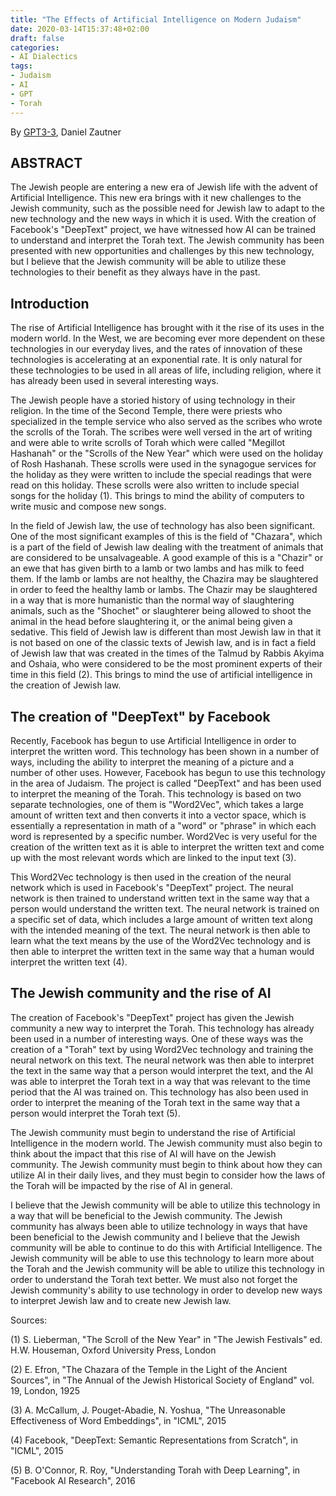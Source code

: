 ```yaml
---
title: "The Effects of Artificial Intelligence on Modern Judaism"
date: 2020-03-14T15:37:48+02:00
draft: false
categories:
- AI Dialectics
tags:
- Judaism
- AI
- GPT
- Torah
---
```


By [GPT3-3](https://en.wikipedia.org/wiki/GPT-3), Daniel Zautner

## ABSTRACT
The Jewish people are entering a new era of Jewish life with the advent of Artificial Intelligence. This new era brings with it new challenges to the Jewish community, such as the possible need for Jewish law to adapt to the new technology and the new ways in which it is used. With the creation of Facebook's "DeepText" project, we have witnessed how AI can be trained to understand and interpret the Torah text. The Jewish community has been presented with new opportunities and challenges by this new technology, but I believe that the Jewish community will be able to utilize these technologies to their benefit as they always have in the past.

## Introduction
The rise of Artificial Intelligence has brought with it the rise of its uses in the modern world. In the West, we are becoming ever more dependent on these technologies in our everyday lives, and the rates of innovation of these technologies is accelerating at an exponential rate. It is only natural for these technologies to be used in all areas of life, including religion, where it has already been used in several interesting ways.

The Jewish people have a storied history of using technology in their religion. In the time of the Second Temple, there were priests who specialized in the temple service who also served as the scribes who wrote the scrolls of the Torah. The scribes were well versed in the art of writing and were able to write scrolls of Torah which were called "Megillot Hashanah" or the "Scrolls of the New Year" which were used on the holiday of Rosh Hashanah. These scrolls were used in the synagogue services for the holiday as they were written to include the special readings that were read on this holiday. These scrolls were also written to include special songs for the holiday (1). This brings to mind the ability of computers to write music and compose new songs.

In the field of Jewish law, the use of technology has also been significant. One of the most significant examples of this is the field of "Chazara", which is a part of the field of Jewish law dealing with the treatment of animals that are considered to be unsalvageable. A good example of this is a "Chazir" or an ewe that has given birth to a lamb or two lambs and has milk to feed them. If the lamb or lambs are not healthy, the Chazira may be slaughtered in order to feed the healthy lamb or lambs. The Chazir may be slaughtered in a way that is more humanistic than the normal way of slaughtering animals, such as the "Shochet" or slaughterer being allowed to shoot the animal in the head before slaughtering it, or the animal being given a sedative. This field of Jewish law is different than most Jewish law in that it is not based on one of the classic texts of Jewish law, and is in fact a field of Jewish law that was created in the times of the Talmud by Rabbis Akyima and Oshaia, who were considered to be the most prominent experts of their time in this field (2). This brings to mind the use of artificial intelligence in the creation of Jewish law.

## The creation of "DeepText" by Facebook

Recently, Facebook has begun to use Artificial Intelligence in order to interpret the written word. This technology has been shown in a number of ways, including the ability to interpret the meaning of a picture and a number of other uses. However, Facebook has begun to use this technology in the area of Judaism. The project is called "DeepText" and has been used to interpret the meaning of the Torah. This technology is based on two separate technologies, one of them is "Word2Vec", which takes a large amount of written text and then converts it into a vector space, which is essentially a representation in math of a "word" or "phrase" in which each word is represented by a specific number. Word2Vec is very useful for the creation of the written text as it is able to interpret the written text and come up with the most relevant words which are linked to the input text (3).

This Word2Vec technology is then used in the creation of the neural network which is used in Facebook's "DeepText" project. The neural network is then trained to understand written text in the same way that a person would understand the written text. The neural network is trained on a specific set of data, which includes a large amount of written text along with the intended meaning of the text. The neural network is then able to learn what the text means by the use of the Word2Vec technology and is then able to interpret the written text in the same way that a human would interpret the written text (4).

## The Jewish community and the rise of AI

The creation of Facebook's "DeepText" project has given the Jewish community a new way to interpret the Torah. This technology has already been used in a number of interesting ways. One of these ways was the creation of a "Torah" text by using Word2Vec technology and training the neural network on this text. The neural network was then able to interpret the text in the same way that a person would interpret the text, and the AI was able to interpret the Torah text in a way that was relevant to the time period that the AI was trained on. This technology has also been used in order to interpret the meaning of the Torah text in the same way that a person would interpret the Torah text (5).

The Jewish community must begin to understand the rise of Artificial Intelligence in the modern world. The Jewish community must also begin to think about the impact that this rise of AI will have on the Jewish community. The Jewish community must begin to think about how they can utilize AI in their daily lives, and they must begin to consider how the laws of the Torah will be impacted by the rise of AI in general.

I believe that the Jewish community will be able to utilize this technology in a way that will be beneficial to the Jewish community. The Jewish community has always been able to utilize technology in ways that have been beneficial to the Jewish community and I believe that the Jewish community will be able to continue to do this with Artificial Intelligence. The Jewish community will be able to use this technology to learn more about the Torah and the Jewish community will be able to utilize this technology in order to understand the Torah text better. We must also not forget the Jewish community's ability to use technology in order to develop new ways to interpret Jewish law and to create new Jewish law.

Sources:

(1) S. Lieberman, "The Scroll of the New Year" in "The Jewish Festivals" ed. H.W. Houseman, Oxford University Press, London

(2) E. Efron, "The Chazara of the Temple in the Light of the Ancient Sources", in "The Annual of the Jewish Historical Society of England" vol. 19, London, 1925

(3) A. McCallum, J. Pouget-Abadie, N. Yoshua, "The Unreasonable Effectiveness of Word Embeddings", in "ICML", 2015

(4) Facebook, "DeepText: Semantic Representations from Scratch", in "ICML", 2015

(5) B. O'Connor, R. Roy, "Understanding Torah with Deep Learning", in "Facebook AI Research", 2016